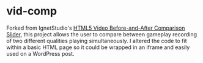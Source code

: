 # vid-comp

Forked from IgnetStudio's [HTML5 Video Before-and-After Comparison Slider](https://gist.github.com/IgnetStudio/24df33eba887b6d5c21e), this project allows the user to compare between gameplay recording of two different qualities playing simultaneously. I altered the code to fit within a basic HTML page so it could be wrapped in an iframe and easily used on a WordPress post.
